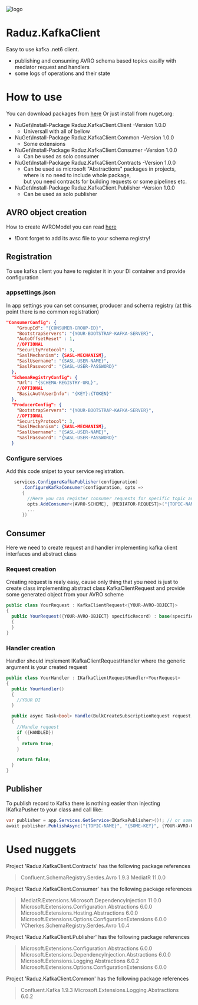 ![logo](https://user-images.githubusercontent.com/37796889/197366999-7aef1ddf-8bae-4859-b40f-3d0d9c542df4.png)

# Raduz.KafkaClient
Easy to use kafka .net6 client.
+ publishing and consuming AVRO schema based topics easilly with mediator request and handlers
+ some logs of operations and their state

# How to use
You can download packages from [here](https://github.com/Rades98?tab=packages) 
Or just install from nuget.org:
+ NuGet\Install-Package Raduz.KafkaClient.Client -Version 1.0.0 
  - Universall with all of bellow
+ NuGet\Install-Package Raduz.KafkaClient.Common -Version 1.0.0
  - Some extensions
+ NuGet\Install-Package Raduz.KafkaClient.Consumer -Version 1.0.0
  - Can be used as solo consumer
+ NuGet\Install-Package Raduz.KafkaClient.Contracts -Version 1.0.0 
  - Can be used as microsoft "Abstractions" packages in projects,</br> where is no need to include whole package, </br> but you need contracts for building requests or some pipelines etc.
+ NuGet\Install-Package Raduz.KafkaClient.Publisher -Version 1.0.0
  - Can be used as solo publisher

## AVRO object creation
How to create AVROModel you can read [here](https://engineering.chrobinson.com/dotnet-avro/guides/cli-generate/)
+ !Dont forget to add its avsc file to your schema registry!

## Registration
To use kafka client you have to register it in your DI container and provide configuration

### appsettings.json
In app settings you can set consumer, producer and schema registry (at this point there is no common registration)
``` json
"ConsumerConfig": {
    "GroupId": "{CONSUMER-GROUP-ID}",
    "BootstrapServers": "{YOUR-BOOTSTRAP-KAFKA-SERVER}",
    "AutoOffsetReset" : 1,
    //OPTIONAL
    "SecurityProtocol": 3,
    "SaslMechanism": {SASL-MECHANISM},
    "SaslUsername": "{SASL-USER-NAME}",
    "SaslPassword": "{SASL-USER-PASSWORD}"
  },
  "SchemaRegistryConfig": {
    "Url": "{SCHEMA-REGISTRY-URL}",
    //OPTIONAL
    "BasicAuthUserInfo": "{KEY}:{TOKEN}"
  },
  "ProducerConfig": {
    "BootstrapServers": "{YOUR-BOOTSTRAP-KAFKA-SERVER}",
    //OPTIONAL
    "SecurityProtocol": 3,
    "SaslMechanism": {SASL-MECHANISM},
    "SaslUsername": "{SASL-USER-NAME}",
    "SaslPassword": "{SASL-USER-PASSWORD}"
  }
```
### Configure services
Add this code snipet to your service registration.
``` cs
   services.ConfigureKafkaPublisher(configuration)
      .ConfigureKafkaConsumer(configuration, opts =>
      {
        //Here you can register consumer requests for specific topic and AVRO model
        opts.AddConsumer<{AVRO-SCHEME}, {MEDIATOR-REQUEST}>("{TOPIC-NAME}");
        ...
      })
```
## Consumer
Here we need to create request and handler implementing kafka client interfaces and abstract class

### Request creation
Creating request is realy easy, cause only thing that you need is just to create class implementing abstract class KafkaClientRequest and provide some generated object from your AVRO scheme
``` cs
public class YourRequest : KafkaClientRequest<{YOUR-AVRO-OBJECT}>
{
  public YourRequest({YOUR-AVRO-OBJECT} specificRecord) : base(specificRecord)
  {
  }
}
```  

### Handler creation
Handler should implement IKafkaClientRequestHandler where the generic argument is your created request
```  cs
public class YourHandler : IKafkaClientRequestHandler<YourRequest>
{
  public YourHandler()
  {
    //YOUR DI
  }

  public async Task<bool> Handle(BulkCreateSubscriptionRequest request, CancellationToken cancellationToken)
  {
    //Handle request
    if ({HANDLED})
    {
      return true;
    }

    return false;
  }
}
```  

## Publisher
To publish record to Kafka there is nothing easier than injecting IKafkaPusher to your class and call like:
```  cs
var publisher = app.Services.GetService<IKafkaPublisher>()!; // or some other way to obtain
await publisher.PublishAsync("{TOPIC-NAME}", "{SOME-KEY}", {YOUR-AVRO-OBJECT}, cancellationToken);
``` 

# Used nuggets
Project 'Raduz.KafkaClient.Contracts' has the following package references
   > Confluent.SchemaRegistry.Serdes.Avro      1.9.3 
   > MediatR                                   11.0.0

Project 'Raduz.KafkaClient.Consumer' has the following package references
   > MediatR.Extensions.Microsoft.DependencyInjection          11.0.0 
   > Microsoft.Extensions.Configuration.Abstractions           6.0.0 
   > Microsoft.Extensions.Hosting.Abstractions                 6.0.0  
   > Microsoft.Extensions.Options.ConfigurationExtensions      6.0.0  
   > YCherkes.SchemaRegistry.Serdes.Avro                       1.0.4   

Project 'Raduz.KafkaClient.Publisher' has the following package references
   > Microsoft.Extensions.Configuration.Abstractions            6.0.0   
   > Microsoft.Extensions.DependencyInjection.Abstractions      6.0.0  
   > Microsoft.Extensions.Logging.Abstractions                  6.0.2   
   > Microsoft.Extensions.Options.ConfigurationExtensions       6.0.0  

Project 'Raduz.KafkaClient.Common' has the following package references
   > Confluent.Kafka                                1.9.3 
   > Microsoft.Extensions.Logging.Abstractions      6.0.2  
